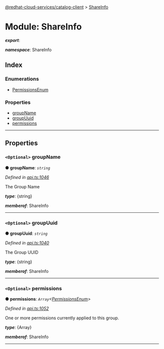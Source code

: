 [@redhat-cloud-services/catalog-client](../README.md) > [ShareInfo](../modules/shareinfo.md)

# Module: ShareInfo

*__export__*: 

*__namespace__*: ShareInfo

## Index

### Enumerations

* [PermissionsEnum](../enums/shareinfo.permissionsenum.md)

### Properties

* [groupName](shareinfo.md#groupname)
* [groupUuid](shareinfo.md#groupuuid)
* [permissions](shareinfo.md#permissions)

---

## Properties

<a id="groupname"></a>

### `<Optional>` groupName

**● groupName**: *`string`*

*Defined in [api.ts:1046](https://github.com/karelhala/javascript-clients/blob/master/packages/catalog/api.ts#L1046)*

The Group Name

*__type__*: {string}

*__memberof__*: ShareInfo

___
<a id="groupuuid"></a>

### `<Optional>` groupUuid

**● groupUuid**: *`string`*

*Defined in [api.ts:1040](https://github.com/karelhala/javascript-clients/blob/master/packages/catalog/api.ts#L1040)*

The Group UUID

*__type__*: {string}

*__memberof__*: ShareInfo

___
<a id="permissions"></a>

### `<Optional>` permissions

**● permissions**: *`Array`<[PermissionsEnum](../enums/shareinfo.permissionsenum.md)>*

*Defined in [api.ts:1052](https://github.com/karelhala/javascript-clients/blob/master/packages/catalog/api.ts#L1052)*

One or more permissions currently applied to this group.

*__type__*: {Array}

*__memberof__*: ShareInfo

___

